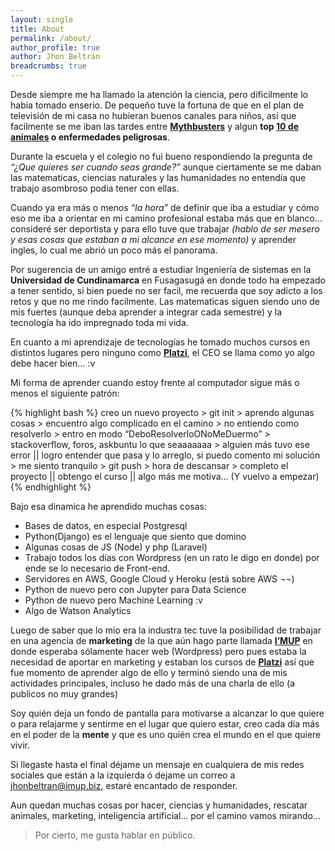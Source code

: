 ```yaml
---
layout: single
title: About
permalink: /about/
author_profile: true
author: Jhon Beltrán
breadcrumbs: true
---
```


Desde siempre me ha llamado la atención la ciencia, pero dificilmente lo habia tomado enserio. De pequeño tuve la fortuna de que en el plan de televisión de mi casa no hubieran buenos canales para niños, así que facilmente se me iban las tardes entre __[Mythbusters][Mythbusters_link]__ y algun __top [10 de animales][animal planet al extremo] o enfermedades peligrosas__.

Durante la escuela y el colegio no fui bueno respondiendo la pregunta de _“¿Que quieres ser cuando seas grande?”_ aunque ciertamente se me daban las matematicas, ciencias naturales y las humanidades no entendía que trabajo asombroso podia tener con ellas.

Cuando ya era más o menos _“la hora”_ de definir que iba a estudiar y cómo eso me iba a orientar en mi camino profesional estaba más que en blanco… consideré ser deportista y para ello tuve que trabajar _(hablo de ser mesero y esas cosas que estaban a mi alcance en ese momento)_ y aprender ingles, lo cual me abrió un poco más el panorama.

Por sugerencia de un amigo entré a estudiar Ingeniería de sistemas en la __Universidad de Cundinamarca__ en Fusagasugá en donde todo ha empezado a tener sentido, si bien puede no ser facil, me recuerda que soy adicto a los retos y que no me rindo facilmente. Las matematicas siguen siendo uno de mis fuertes (aunque deba aprender a integrar cada semestre) y la tecnología ha ido impregnado toda mi vida.

En cuanto a mi aprendizaje de tecnologías he tomado muchos cursos en distintos lugares pero ninguno como __[Platzi][platzi-link]__, el CEO se llama como yo algo debe hacer bien… :v

Mi forma de aprender cuando estoy frente al computador sigue más o menos el siguiente patrón:

{% highlight bash %}
creo un nuevo proyecto > git init > aprendo algunas cosas > encuentro algo complicado en el camino > no entiendo como resolverlo > entro en modo “DeboResolverloONoMeDuermo” > stackoverflow, foros, askbuntu lo que seaaaaaaa > alguien más tuvo ese error || logro entender que pasa y lo arreglo, si puedo comento mi solución > me siento tranquilo > git push > hora de descansar > completo el proyecto || obtengo el curso || algo más me motiva… (Y vuelvo a empezar)
{% endhighlight %}


Bajo esa dinamica he aprendido muchas cosas:

* Bases de datos, en especial Postgresql
* Python(Django) es el lenguaje que siento que domino
* Algunas cosas de JS (Node) y php (Laravel)
* Trabajo todos los días con Wordpress (en un rato le digo en donde) por ende se lo necesario de Front-end.
* Servidores en AWS, Google Cloud y Heroku (está sobre AWS ¬¬)
* Python de nuevo pero con Jupyter para Data Science
* Python de nuevo pero Machine Learning :v
* Algo de Watson Analytics

Luego de saber que lo mio era la industra tec tuve la posibilidad de trabajar en una agencia de __marketing__ de la que aún hago parte llamada __[I’MUP][imup-link]__ en donde esperaba sólamente hacer web (Wordpress) pero pues estaba la necesidad de aportar en marketing y estaban los cursos de __[Platzi][platzi-link]__ así que fue momento de aprender algo de ello y terminó siendo una de mis actividades principales, incluso he dado más de una charla de ello (a publicos no muy grandes)

Soy quién deja un fondo de pantalla para motivarse a alcanzar lo que quiere o para relajarme y sentirme en el lugar que quiero estar, creo cada día más en el poder de la __mente__ y que es uno quién crea el mundo en el que quiere vivir.

Si llegaste hasta el final déjame un mensaje en cualquiera de mis redes sociales que están a la izquierda ó dejame un correo a [jhonbeltran@imup.biz][mail], estaré encantado de responder.

Aun quedan muchas cosas por hacer, ciencias y humanidades, rescatar animales, marketing, inteligencia artificial… por el camino vamos mirando...

> Por cierto, me gusta hablar en público.

[mail]: mailto:jbeltranleon@gmail.com
[Mythbusters_link]: discovery.com/tv-shows/mythbusters/
[animal planet al extremo]: https://www.animalplanet.com/tv-shows/the-most-extreme/
[platzi-link]: https://platzi.com
[imup-link]: http://imup.biz

